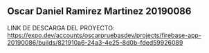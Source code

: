 Oscar Daniel Ramirez Martinez 20190086
-----------------------------------------------------------------------------------------

LINK DE DESCARGA DEL PROYECTO: https://expo.dev/accounts/oscarpruebasdev/projects/firebase-app-20190086/builds/821910a6-24a3-4e25-8d0b-fded59926089
